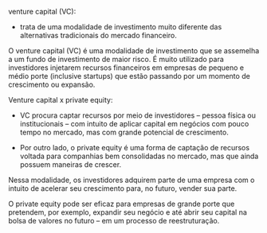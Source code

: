 venture capital (VC): 

- trata de uma modalidade de investimento muito diferente das alternativas tradicionais do mercado financeiro.

O venture capital (VC) é uma modalidade de investimento que se assemelha a um fundo de investimento de maior risco.  É muito utilizado para investidores injetarem recursos financeiros em empresas de pequeno e médio porte (inclusive startups) que estão passando por um momento de crescimento ou expansão.


Venture capital x private equity:

 - VC procura captar recursos por meio de investidores – pessoa física ou institucionais – com intuito de aplicar capital em negócios com pouco tempo no mercado, mas com grande potencial de crescimento.

- Por outro lado, o private equity é uma forma de captação de recursos voltada para companhias bem consolidadas no mercado, mas que ainda possuem maneiras de crescer.

Nessa modalidade, os investidores adquirem parte de uma empresa com o intuito de acelerar seu crescimento para, no futuro, vender sua parte.

O private equity pode ser eficaz para empresas de grande porte que pretendem, por exemplo, expandir seu negócio e até abrir seu capital na bolsa de valores no futuro – em um processo de reestruturação.

